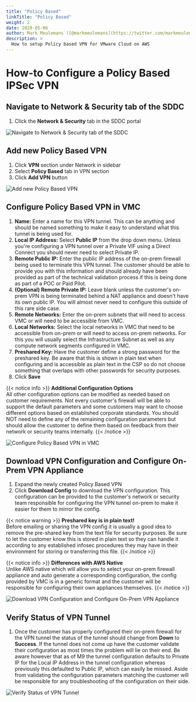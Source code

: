 ```yaml
---
title: "Policy Based"
linkTitle: "Policy Based"
weight: 2
date: 2020-05-06
author: Mark Meulemans ([@markmeulemans](https://twitter.com/markmeulemans))
description: >
  How to setup Policy based VPN for VMware Cloud on AWS
---
```


# How-to Configure a Policy Based IPSec VPN

## Navigate to Network & Security tab of the SDDC

1. Click the **Network & Security** tab in the SDDC portal

![Navigate to Network & Security tab of the SDDC](https://vmc-onboarding-images.s3-us-west-2.amazonaws.com/2.Connect-SDDC/vpn/policy-based/step01_network_and_security.png)

## Add new Policy Based VPN

1. Click **VPN** section under Network in sidebar
2. Select **Policy Based** tab in VPN section
3. Click **Add VPN** button

![Add new Policy Based VPN](https://vmc-onboarding-images.s3-us-west-2.amazonaws.com/2.Connect-SDDC/vpn/policy-based/step02_add_policy_vpn.png)

## Configure Policy Based VPN in VMC

1. **Name:** Enter a name for this VPN tunnel. This can be anything and should be named something to make it easy to understand what this tunnel is being used for.
2. **Local IP Address:** Select **Public IP** from the drop down menu. Unless you're configuring a VPN tunnel over a Private VIF using a Direct Connect you should never need to select Private IP.
3. **Remote Public IP:** Enter the public IP address of the on-prem firewall being used to terminate this VPN tunnel. The customer should be able to provide you with this information and should already have been provided as part of the technical validation process if this is being done as part of a POC or Paid Pilot.
4. **(Optional) Remote Private IP:** Leave blank unless the customer's on-prem VPN is being terminated behind a NAT appliance and doesn't have its own public IP. You will almost never need to configure this outside of this rare side case.
5. **Remote Networks:** Enter the on-prem subnets that will need to access VMC or will need to be accessible from VMC.
6. **Local Networks:** Select the local networks in VMC that need to be accessible from on-prem or will need to access on-prem networks. For this you will usually select the Infrastructure Subnet as well as any compute network segments configured in VMC.
7. **Preshared Key:** Have the customer define a strong password for the preshared key. Be aware that this is shown in plain text when configuring and is accessible as plain text in the CSP so do not choose something that overlaps with other passwords for security purposes.
8. Click **Save**

{{< notice info >}}
**Additional Configuration Options**\
All other configuration options can be modified as needed based on customer requirements. Not every customer's firewall will be able to support the default parameters and some customers may want to choose different options based on established corporate standards. You should NOT need to define any of the remaining configuration parameters but should allow the customer to define them based on feedback from their network or security teams internally.
{{< /notice >}}

![Configure Policy Based VPN in VMC](https://vmc-onboarding-images.s3-us-west-2.amazonaws.com/2.Connect-SDDC/vpn/policy-based/step03b_vpn_config.png)

## Download VPN Configuration and Configure On-Prem VPN Appliance

1. Expand the newly created Policy Based VPN
2. Click **Download Config** to download the VPN configuration. This configuration can be provided to the customer's network or security team responsible for configuring the VPN tunnel on-prem to make it easier for them to mirror the config.

{{< notice warning >}}
**Preshared key is in plain text!**\
Before emailing or sharing the VPN config it is usually a good idea to remove the pre-shared key from the text file for security purposes. Be sure to let the customer know this is stored in plain text so they can handle it according to any established infosec procedures they may have in their environment for storing or transferring this file.
{{< /notice >}}

{{< notice info >}}
**Differences with AWS Native**\
Unlike AWS native which will allow you to select your on-prem firewall appliance and auto generate a corresponding configuration, the config provided by VMC is in a generic format and the customer will be responsible for configuring their own appliances themselves.
{{< /notice >}}

![Download VPN Configuration and Configure On-Prem VPN Appliance](https://vmc-onboarding-images.s3-us-west-2.amazonaws.com/2.Connect-SDDC/vpn/policy-based/step04a_status_down.png)

## Verify Status of VPN Tunnel

1. Once the customer has properly configured their on-prem firewall for the VPN tunnel the status of the tunnel should change from **Down** to **Success**. If the tunnel does not come up have the customer validate their configuration as most times the problem will lie on their end. Be aware however that as of M9 the tunnel configuration defaults to Private IP for the Local IP Address in the tunnel configuration whereas previously this defaulted to Public IP, which can easily be missed. Aside from validating the configuration parameters matching the customer will be responsible for any troubleshooting of the configuration on their side.

![Verify Status of VPN Tunnel](https://vmc-onboarding-images.s3-us-west-2.amazonaws.com/2.Connect-SDDC/vpn/policy-based/step04b_status_success.png)
